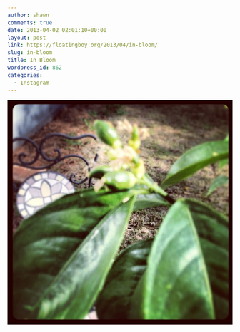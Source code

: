```yaml
---
author: shawn
comments: true
date: 2013-04-02 02:01:10+00:00
layout: post
link: https://floatingboy.org/2013/04/in-bloom/
slug: in-bloom
title: In Bloom
wordpress_id: 862
categories:
  - Instagram
---
```


[![In Bloom](/assets/media/2013/04/3562b3829b1711e2a15322000aa80445_7.jpg)](/assets/media/2013/04/3562b3829b1711e2a15322000aa80445_7.jpg)
